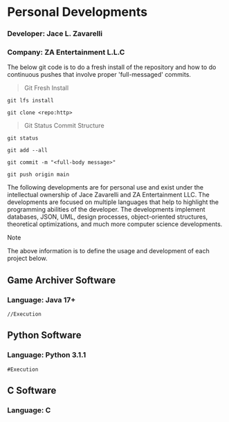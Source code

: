 # Personal Developments
### Developer: Jace L. Zavarelli
### Company: ZA Entertainment L.L.C
The below git code is to do a fresh install of the repository and how to do continuous pushes that involve proper 'full-messaged' commits. 
> Git Fresh Install
```
git lfs install

git clone <repo:http>
```

> Git Status Commit Structure
```
git status

git add --all

git commit -m "<full-body message>"

git push origin main
```

The following developments are for personal use and exist under the intellectual ownership of Jace Zavarelli and ZA Entertainment LLC. The developments are focused on multiple languages that help to highlight the programming abilities of the developer. The developments implement databases, JSON, UML, design processes, object-oriented structures, theoretical optimizations, and much more computer science developments.

> [!NOTE]
> The above information is to define the usage and development of each project below.
## Game Archiver Software
### Language: Java 17+
```
//Execution 
```


## Python Software
### Language: Python 3.1.1
```
#Execution
```


## C Software
### Language: C
```

```

